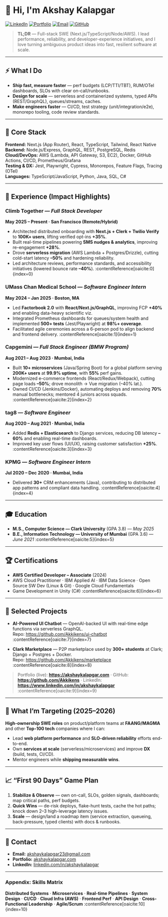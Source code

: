 # 👋 Hi, I'm Akshay Kalapgar

[![LinkedIn](https://img.shields.io/badge/LinkedIn-Connect-blue?logo=linkedin)](https://www.linkedin.com/in/akshaykalapgar)
[![Portfolio](https://img.shields.io/badge/Portfolio-akshaykalapgar.com-2ea44f)](https://akshaykalapgar.com)
[![Email](https://img.shields.io/badge/Email-akshaykalapgar23%40gmail.com-informational?logo=gmail)](mailto:akshaykalapgar23@gmail.com)
[![GitHub](https://img.shields.io/badge/GitHub-Akkikens-181717?logo=github)](https://github.com/Akkikens)

> **TL;DR** — Full-stack SWE (Next.js/TypeScript/Node/AWS). I lead performance, reliability, and developer-experience initiatives, and I love turning ambiguous product ideas into fast, resilient software at scale.

---

## ⚡ What I Do

- **Ship fast, measure faster** — perf budgets (LCP/TTI/TBT), RUM/OTel dashboards, SLOs with clear on-call/runbooks.  
- **Design for scale** — serverless and containerized systems, typed APIs (REST/GraphQL), queues/streams, caches.  
- **Make engineers faster** — CI/CD, test strategy (unit/integration/e2e), monorepo tooling, code review standards.  

---

## 🧰 Core Stack

**Frontend:** Next.js (App Router), React, TypeScript, Tailwind, React Native  
**Backend:** Node.js/Express, GraphQL, REST, PostgreSQL, Redis  
**Cloud/DevOps:** AWS (Lambda, API Gateway, S3, EC2), Docker, GitHub Actions, CI/CD, Prometheus/Grafana  
**Testing & DX:** Jest, Playwright, Cypress, Monorepos, Feature Flags, Tracing (OTel)  
**Languages:** TypeScript/JavaScript, Python, Java, SQL, C#

---

## 💼 Experience (Impact Highlights)

### Climb Together — *Full Stack Developer*  
**May 2025 – Present · San Francisco (Remote/Hybrid)**  
- Architected distributed onboarding with **Next.js + Clerk + Twilio Verify** to **100K+ users**, lifting verified opt-ins **+35%**.  
- Built real-time pipelines powering **SMS nudges & analytics**, improving re-engagement **+28%**.  
- Drove **serverless migration** (AWS Lambda + Postgres/Drizzle), cutting cold-start latency **–50%** and hardening reliability.  
- Led architecture reviews, performance standards, and accessibility initiatives (lowered bounce rate **–40%**). :contentReference[oaicite:0]{index=0}

### UMass Chan Medical School — *Software Engineer Intern*  
**May 2024 – Jan 2025 · Boston, MA**  
- Led **Factorbook 2.0** with **React/Next.js/GraphQL**, improving FCP **+40%** and enabling data-heavy scientific viz.  
- Integrated Prometheus dashboards for queues/system health and implemented **500+ tests** (Jest/Playwright) at **98%+ coverage**.  
- Facilitated agile ceremonies across a 6-person pod to align backend and frontend delivery. :contentReference[oaicite:1]{index=1}

### Capgemini — *Full Stack Engineer (BMW Program)*  
**Aug 2021 – Aug 2023 · Mumbai, India**  
- Built **10+ microservices** (Java/Spring Boot) for a global platform serving **200K+ users** at **99.9% uptime**, with **55%** perf gains.  
- Modernized e-commerce frontends (React/Redux/Webpack), cutting page loads **–50%**; drove monolith → Vue migration (–40% lat.).  
- Owned CI/CD (Jenkins/Docker), automating deploys and removing **70%** manual bottlenecks; mentored 4 juniors across squads. :contentReference[oaicite:2]{index=2}

### tag8 — *Software Engineer*  
**Aug 2020 – Aug 2021 · Mumbai, India**  
- Added **Redis + Elasticsearch** to Django services, reducing DB latency **–60%** and enabling real-time dashboards.  
- Improved key user flows (UI/UX), raising customer satisfaction **+25%**. :contentReference[oaicite:3]{index=3}

### KPMG — *Software Engineer Intern*  
**Jul 2020 – Dec 2020 · Mumbai, India**  
- Delivered **30+** CRM enhancements (Java), contributing to distributed app patterns and compliant data handling. :contentReference[oaicite:4]{index=4}

---

## 🎓 Education

- **M.S., Computer Science — Clark University** (GPA 3.8) — *May 2025*  
- **B.E., Information Technology — University of Mumbai** (GPA 3.6) — *June 2021* :contentReference[oaicite:5]{index=5}

---

## 🏆 Certifications

- **AWS Certified Developer – Associate** (2024)  
- AWS Cloud Practitioner · IBM Applied AI · IBM Data Science · Open Source SW Dev (Linux & Git) · Google Cloud Fundamentals  
- Game Development in Unity (C#) :contentReference[oaicite:6]{index=6}

---

## 🚀 Selected Projects

- **AI-Powered UI Chatbot** — OpenAI-backed UI with real-time edge functions via serverless GraphQL.  
  Repo: https://github.com/Akkikens/ui-chatbot :contentReference[oaicite:7]{index=7}  

- **Clark Marketplace** — P2P marketplace used by **300+ students** at Clark; Django + Postgres + Docker.  
  Repo: https://github.com/Akkikens/marketplace :contentReference[oaicite:8]{index=8}

> Portfolio (live): **https://akshaykalapgar.com** · GitHub: **https://github.com/Akkikens** · LinkedIn: **https://www.linkedin.com/in/akshaykalapgar** :contentReference[oaicite:9]{index=9}

---

## 🧭 What I’m Targeting (2025–2026)

**High-ownership SWE roles** on product/platform teams at **FAANG/MAGMA** and other **Top-100 tech** companies where I can:  
- Lead **web platform performance** and **SLO-driven reliability** efforts end-to-end.  
- Own **services at scale** (serverless/microservices) and improve **DX** (build, tests, CI/CD).  
- Mentor engineers while **shipping measurable wins**.

---

## 📈 “First 90 Days” Game Plan

1) **Stabilize & Observe** — own on-call, SLOs, golden signals, dashboards; map critical paths, perf budgets.  
2) **Quick Wins** — de-risk deploys, flake-hunt tests, cache the hot paths; knock down 2–3 high-leverage latency issues.  
3) **Scale** — design/land a roadmap item (service extraction, queueing, back-pressure, typed clients) with docs & runbooks.

---

## 🤝 Contact

- **Email:** [akshaykalapgar23@gmail.com](mailto:akshaykalapgar23@gmail.com)  
- **Portfolio:** [akshaykalapgar.com](https://akshaykalapgar.com)  
- **LinkedIn:** [linkedin.com/in/akshaykalapgar](https://www.linkedin.com/in/akshaykalapgar)

---

### Appendix: Skills Matrix

**Distributed Systems** · **Microservices** · **Real-time Pipelines** · **System Design** · **CI/CD** · **Cloud Infra (AWS)** · **Frontend Perf** · **API Design** · **Cross-Functional Leadership** · **Agile/Scrum** :contentReference[oaicite:10]{index=10}
